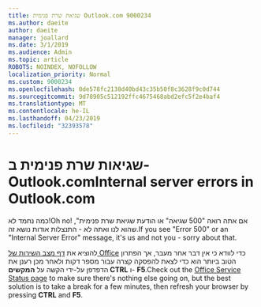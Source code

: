 ```yaml
---
title: שגיאת שרת פנימית Outlook.com 9000234
ms.author: daeite
author: daeite
manager: joallard
ms.date: 3/1/2019
ms.audience: Admin
ms.topic: article
ROBOTS: NOINDEX, NOFOLLOW
localization_priority: Normal
ms.custom: 9000234
ms.openlocfilehash: 0de578fc2138d40bd43c35b50f8c3628f9c0d744
ms.sourcegitcommit: 9d78905c512192ffc4675468abd2efc5f2e4baf4
ms.translationtype: MT
ms.contentlocale: he-IL
ms.lasthandoff: 04/23/2019
ms.locfileid: "32393578"
---
```

# <a name="internal-server-errors-in-outlookcom"></a><span data-ttu-id="ef74c-102">שגיאות שרת פנימית ב- Outlook.com</span><span class="sxs-lookup"><span data-stu-id="ef74c-102">Internal server errors in Outlook.com</span></span>

<span data-ttu-id="ef74c-103">כמה נחמד לא!</span><span class="sxs-lookup"><span data-stu-id="ef74c-103">Oh no!</span></span> <span data-ttu-id="ef74c-104">אם אתה רואה "500 שגיאה" או הודעת שגיאת שרת פנימית", שהוא לנו ואתה לא - התנצלות אודות נושא זה.</span><span class="sxs-lookup"><span data-stu-id="ef74c-104">If you see "Error 500" or an "Internal Server Error" message, it's us and not you - sorry about that.</span></span>

<span data-ttu-id="ef74c-105">להוציא את [דף מצב השירות של Office](https://portal.office.com/servicestatus) כדי לוודא כי אין דבר אחר מעבר, אך הפתרון הטוב ביותר הוא כדי לצאת להפסקה קצרה עבור מספר דקות ולאחר מכן רענן את הדפדפן על-ידי הקשה על **המקשים CTRL** ו- **F5**.</span><span class="sxs-lookup"><span data-stu-id="ef74c-105">Check out the [Office Service Status page](https://portal.office.com/servicestatus) to make sure there's nothing else going on, but the best solution is to take a break for a few minutes, then refresh your browser by pressing **CTRL** and **F5**.</span></span>